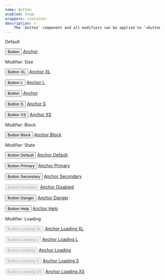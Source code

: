 ```yaml
---
name: Button
enabled: true
wrappers: container
description: >
    The `button` component and all modifiers can be applied to `<button>` or `<a>` elements.
---
```


<div class="dd-heading">Default</div>

<p class="action-group">
    <button type="button" class="button">Button</button>
    <a class="button" href="#">Anchor</a>
</p>

<div class="dd-heading">Modifier: Size</div>

<p class="action-group">
    <button type="button" class="button button--xl">Button XL</button>
    <a class="button button--xl" href="#">Anchor XL</a>
</p>

<p class="action-group">
    <button type="button" class="button button--l">Button L</button>
    <a class="button button--l" href="#">Anchor L</a>
</p>

<p class="action-group">
    <button type="button" class="button">Button</button>
    <a class="button" href="#">Anchor</a>
</p>

<p class="action-group">
    <button type="button" class="button button--s">Button S</button>
    <a class="button button--s" href="#">Anchor S</a>
</p>

<p class="action-group">
    <button type="button" class="button button--xs">Button XS</button>
    <a class="button button--xs" href="#">Anchor XS</a>
</p>

<div class="dd-heading">Modifier: Block</div>

<p class="action-group">
    <button type="button" class="button button--block">Button Block</button>
    <a class="button button--block" href="#">Anchor Block</a>
</p>

<div class="dd-heading">Modifier: State</div>

<p class="action-group">
    <button type="button" class="button">Button Default</button>
    <a class="button" href="#">Anchor Default</a>
</p>

<p class="action-group">
    <button type="button" class="button button--primary">Button Primary</button>
    <a class="button button--primary" href="#">Anchor Primary</a>
</p>

<p class="action-group">
    <button type="button" class="button button--secondary">Button Secondary</button>
    <a class="button button--secondary" href="#">Anchor Secondary</a>
</p>

<p class="action-group">
    <button type="button" class="button" disabled>Button Disabled</button>
    <a class="button button--disabled" href="#">Anchor Disabled</a>
</p>

<p class="action-group">
    <button type="button" class="button button--danger">Button Danger</button>
    <a class="button button--danger" href="#">Anchor Danger</a>
</p>

<p class="action-group">
    <button type="button" class="button button--help">Button Help</button>
    <a class="button button--help" href="#">Anchor Help</a>
</p>

<div class="dd-heading">Modifier: Loading</div>

<p class="action-group">
    <button type="button" class="button button--loading button--xl" disabled>Button Loading XL</button>
    <a class="button button--loading button--disabled button--xl" href="#">Anchor Loading XL</a>
</p>

<p class="action-group">
    <button type="button" class="button button--loading button--l" disabled>Button Loading L</button>
    <a class="button button--loading button--disabled button--l" href="#">Anchor Loading L</a>
</p>

<p class="action-group">
    <button type="button" class="button button--loading" disabled>Button Loading</button>
    <a class="button button--loading button--disabled" href="#">Anchor Loading</a>
</p>

<p class="action-group">
    <button type="button" class="button button--loading button--s" disabled>Button Loading S</button>
    <a class="button button--loading button--disabled button--s" href="#">Anchor Loading S</a>
</p>

<p class="action-group">
    <button type="button" class="button button--loading button--xs" disabled>Button Loading XS</button>
    <a class="button button--loading button--disabled button--xs" href="#">Anchor Loading XS</a>
</p>
